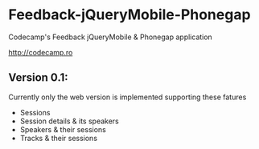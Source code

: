 Feedback-jQueryMobile-Phonegap
==============================

Codecamp's Feedback jQueryMobile &amp; Phonegap application

http://codecamp.ro

Version 0.1:
------------
Currently only the web version is implemented supporting these fatures
* Sessions
* Session details & its speakers
* Speakers & their sessions
* Tracks & their sessions